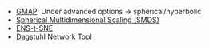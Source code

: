 
- <a href="http://gmap.cs.arizona.edu/">GMAP</a>: Under advanced options -> spherical/hyperbolic
- <a href="https://jacoblmiller.github.io/spherical-mds/">Spherical Multidimensional Scaling (SMDS)</a>
- <a href="https://jacoblmiller.github.io/ENS-t-SNE-web/">ENS-t-SNE</a>
- <a href="https://www.ac.tuwien.ac.at/projects/dagstuhl-network/">Dagstuhl Network Tool</a>